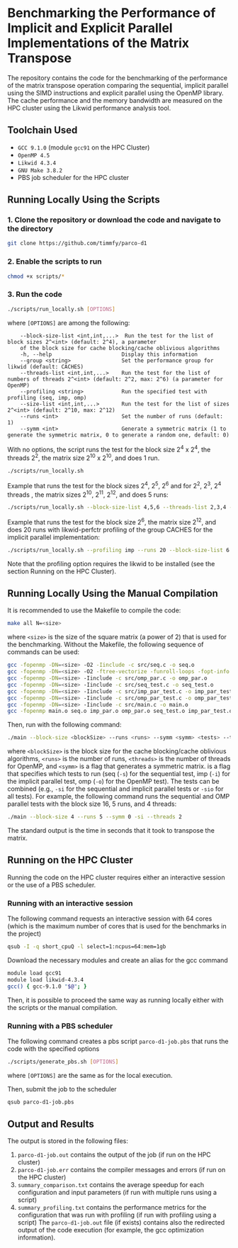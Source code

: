 # Benchmarking the Performance of Implicit and Explicit Parallel Implementations of the Matrix Transpose
The repository contains the code for the benchmarking of the performance of the matrix transpose operation comparing the sequential, implicit parallel using the SIMD instructions and explicit parallel using the OpenMP library. The cache performance and the memory bandwidth are measured on the HPC cluster using the Likwid performance analysis tool.
## Toolchain Used
- `GCC 9.1.0` (module `gcc91` on the HPC Cluster)
- `OpenMP 4.5`
- `Likwid 4.3.4`
- `GNU Make 3.8.2`
- PBS job scheduler for the HPC cluster
## Running Locally Using the Scripts
### 1. Clone the repository or download the code and navigate to the directory
```bash
git clone https://github.com/timmfy/parco-d1
```
### 2. Enable the scripts to run
```bash
chmod +x scripts/*
```
### 3. Run the code
```bash
./scripts/run_locally.sh [OPTIONS]
```
where `[OPTIONS]` are among the following:
```
    --block-size-list <int,int,...>  Run the test for the list of block sizes 2^<int> (default: 2^4), a parameter
    of the block size for cache blocking/cache oblivious algorithms
    -h, --help                      Display this information
    --group <string>                Set the performance group for likwid (default: CACHES)
    --threads-list <int,int,...>    Run the test for the list of numbers of threads 2^<int> (default: 2^2, max: 2^6) (a parameter for OpenMP)
    --profiling <string>            Run the specified test with profiling (seq, imp, omp)
    --size-list <int,int,...>       Run the test for the list of sizes 2^<int> (default: 2^10, max: 2^12)
    --runs <int>                    Set the number of runs (default: 1)
    --symm <int>                    Generate a symmetric matrix (1 to generate the symmetric matrix, 0 to generate a random one, default: 0)
```
With no options, the script runs the test for the block size 2<sup>4</sup> x 2<sup>4</sup>, the threads 2<sup>2</sup>, the matrix size 2<sup>10</sup> x 2<sup>10</sup>, and does 1 run.
```bash
./scripts/run_locally.sh
```
Example that runs the test for the block sizes 2<sup>4</sup>, 2<sup>5</sup>, 2<sup>6</sup> and for 2<sup>2</sup>, 2<sup>3</sup>, 2<sup>4</sup> threads , the matrix sizes 2<sup>10</sup>, 2<sup>11</sup>, 2<sup>12</sup>, and does 5 runs:
```bash
./scripts/run_locally.sh --block-size-list 4,5,6 --threads-list 2,3,4 --size-list 10,11,12 --runs 5
```
Example that runs the test for the block size 2<sup>6</sup>, the matrix size 2<sup>12</sup>, and does 20 runs with likwid-perfctr profiling of the group CACHES for
the implicit parallel implementation:
```bash
./scripts/run_locally.sh --profiling imp --runs 20 --block-size-list 6 --size-list 12 --group CACHES
```
Note that the profiling option requires the likwid to be installed (see the section Running on the HPC Cluster).
## Running Locally Using the Manual Compilation
It is recommended to use the Makefile to compile the code:
```bash
make all N=<size>
```
where `<size>` is the size of the square matrix (a power of 2) that is used for the benchmarking.
Without the Makefile, the following sequence of commands can be used:
```bash
gcc -fopenmp -DN=<size> -O2 -Iinclude -c src/seq.c -o seq.o
gcc -fopenmp -DN=<size> -O2 -ftree-vectorize -funroll-loops -fopt-info -Iinclude -c src/imp_par.c -o imp_par.o
gcc -fopenmp -DN=<size> -Iinclude -c src/omp_par.c -o omp_par.o
gcc -fopenmp -DN=<size> -Iinclude -c src/seq_test.c -o seq_test.o
gcc -fopenmp -DN=<size> -Iinclude -c src/imp_par_test.c -o imp_par_test.o
gcc -fopenmp -DN=<size> -Iinclude -c src/omp_par_test.c -o omp_par_test.o
gcc -fopenmp -DN=<size> -Iinclude -c src/main.c -o main.o
gcc -fopenmp main.o seq.o imp_par.o omp_par.o seq_test.o imp_par_test.o omp_par_test.o -o main
```
Then, run with the following command:
```bash
./main --block-size <blockSize> --runs <runs> --symm <symm> <tests> --threads <threads>
```
where `<blockSize>` is the block size for the cache blocking/cache oblivious algorithms, `<runs>` is the number of runs, `<threads>` is the number of threads for OpenMP, and `<symm>` is a flag that generates a symmetric matrix.
<tests> is a flag that specifies which tests to run (seq (`-s`) for the sequential test, imp (`-i`) for the implicit parallel test, omp (`-o`) for the OpenMP test). The tests can be combined (e.g., `-si` for the sequential and implicit parallel tests or `-sio` for all tests).
For example, the following command runs the sequential and OMP parallel tests with the block size 16, 5 runs, and 4 threads:
```bash
./main --block-size 4 --runs 5 --symm 0 -si --threads 2
```
The standard output is the time in seconds that it took to transpose the matrix.
## Running on the HPC Cluster
Running the code on the HPC cluster requires either an interactive session or the use of a PBS scheduler.
### Running with an interactive session
The following command requests an interactive session with 64 cores (which is the maximum number of cores that is used for the benchmarks in the project)
```bash
qsub -I -q short_cpuQ -l select=1:ncpus=64:mem=1gb
```
Download the necessary modules and create an alias for the gcc command
```bash
module load gcc91
module load likwid-4.3.4
gcc() { gcc-9.1.0 "$@"; }
```
Then, it is possible to proceed the same way as running locally either with the scripts or the manual compilation.

### Running with a PBS scheduler
The following command creates a pbs script `parco-d1-job.pbs` that runs the code with the specified options
```bash
./scripts/generate_pbs.sh [OPTIONS]
```
where `[OPTIONS]` are the same as for the local execution.

Then, submit the job to the scheduler
```bash
qsub parco-d1-job.pbs
```

## Output and Results
The output is stored in the following files:
1. `parco-d1-job.out` contains the output of the job (if run on the HPC cluster)
2. `parco-d1-job.err` contains the compiler messages and errors (if run on the HPC cluster)
3. `summary_comparison.txt` contains the average speedup for each configuration and input parameters (if run with multiple runs using a script)
4. `summary_profiling.txt` contains the performance metrics for the configuration that was run with profiling (if run with profiling using a script)
The `parco-d1-job.out` file (if exists) contains also the redirected output of the code execution (for example, the gcc optimization information).
